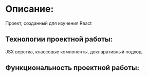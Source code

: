 <h1><b>Описание:</b></h1>
Проект, созданный для изучения React

<h2><b>Технологии проектной работы:</b></h2>
JSX верстка, классовые компоненты, декларативный подход.

<h2><b>Функциональность проектной работы:</b></h2>
